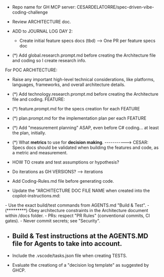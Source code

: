 

- Repo name for GH MCP server: CESARDELATORRE/spec-driven-vibe-coding-challenge

- Review ARCHITECTURE doc.

- ADD to JOURNAL LOG DAY 2:
    - Create initial feature specs docs (tbd)
        --> One PR per feature specs doc

- (*) Add global.research.prompt.md before creating the Architecture file and coding so I create research info.

For POC ARCHITECTURE:
- Raise any important high-level technical considerations, like platforms, languages, frameworks, and overall architecture details.

- (*) Add technology.research.prompt.md before creating the Architecture file and coding.
FEATURE:
- (*) feature.prompt.md for the specs creation for each FEATURE
- (*) plan.prompt.md for the implementation plan per each FEATURE

- (*) Add "measurement planning" ASAP, even before C# coding... at least the plan, initially.

- (*) What **metrics** to use for **decision making**.
-----------> CESAR: Specs docs should be validated when building the features and code, as a metric and measurement.

- HOW TO create and test assumptions or hypothesis?

- Do iterations as GH VERSIONS? --> iterations

- Add Coding-Rules.md file before generating code.

- Update the "ARCHITECTURE DOC FILE NAME when created into the copilot-instructions.md:
<key must-follow items>
        - Use the exact build/test commands from AGENTS.md "Build & Test".
        - (*********) Obey architecture constraints in the Architecture document within /docs folder.
        - PRs: respect "PR Rules" (conventional commits, CI gates).
        - Never commit secrets; see "Security".
</key>

- ## Build & Test instructions at the AGENTS.MD file for Agents to take into account.



- Include the .vscode/tasks.json file when creating TESTS.

- Evaluate the creationg of a "decision log template" as suggested by GHCP.

